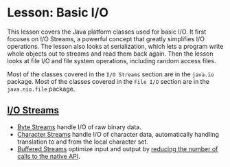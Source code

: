 # Lesson: Basic I/O

This lesson covers the Java platform classes used for basic I/O. It first focuses on I/O Streams, a powerful concept that greatly simplifies I/O operations. The lesson also looks at serialization, which lets a program write whole objects out to streams and read them back again. Then the lesson looks at file I/O and file system operations, including random access files.

Most of the classes covered in the `I/O Streams` section are in the `java.io` package. Most of the classes covered in the `File I/O` section are in the `java.nio.file` package.

## [I/O Streams]()

* [Byte Streams]() handle I/O of raw binary data.
* [Character Streams]() handle I/O of character data, automatically handling translation to and from the local character set.
* [Buffered Streams]() optimize input and output by <u>reducing the number of calls to the native API</u>.